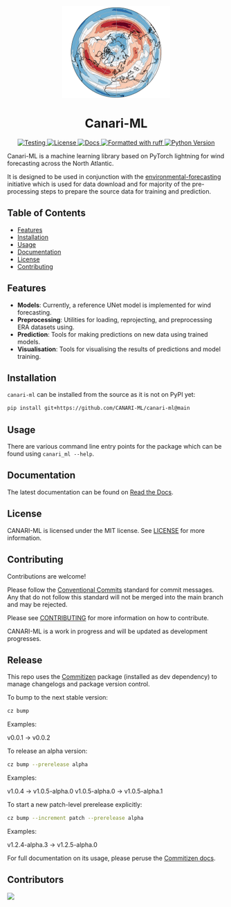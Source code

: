 <p align="center">
  <img src="docs/assets/images/canari-hero-image.png" alt="Canari-ML Image" width="250" height="212">
</p>

<h1 align="center">Canari-ML</h1>

<p align="center">
  <a href="https://github.com/canari-ml/canari-ml/actions/workflows/test.yaml?query=branch%3Amain">
    <img src="https://github.com/canari-ml/canari-ml/actions/workflows/test.yaml/badge.svg?branch=main" alt="Testing">
  </a>
  <a href="https://opensource.org/licenses/MIT">
    <img src="https://img.shields.io/badge/License-MIT-blue.svg" alt="License">
  </a>
  <a href="https://canari-ml.readthedocs.io/">
    <img src="https://img.shields.io/badge/docs-canari--ml.io-green" alt="Docs">
  </a>
  <a href="https://github.com/astral-sh/ruff">
    <img src="https://img.shields.io/badge/code%20style-ruff-000000.svg" alt="Formatted with ruff">
  </a>
  <a href="https://www.python.org/">
    <img src="https://img.shields.io/badge/python-3.11-blue" alt="Python Version">
  </a>
</p>

Canari-ML is a machine learning library based on PyTorch lightning for wind forecasting across the North Atlantic.

It is designed to be used in conjunction with the [environmental-forecasting](http://github.com/environmental-forecasting/) initiative which is used for data download and for majority of the pre-processing steps to prepare the source data for training and prediction.

## Table of Contents

- [Features](#features)
- [Installation](#installation)
- [Usage](#usage)
- [Documentation](#documentation)
- [License](#license)
- [Contributing](#contributing)

## Features

- **Models**: Currently, a reference UNet model is implemented for wind forecasting.
- **Preprocessing**: Utilities for loading, reprojecting, and preprocessing ERA datasets using.
- **Prediction**: Tools for making predictions on new data using trained models.
- **Visualisation**: Tools for visualising the results of predictions and model training.

## Installation

`canari-ml` can be installed from the source as it is not on PyPI yet:

```bash
pip install git+https://github.com/CANARI-ML/canari-ml@main
```

## Usage

There are various command line entry points for the package which can be found using `canari_ml --help`.

## Documentation

The latest documentation can be found on [Read the Docs](https://canari-ml.readthedocs.io).

## License

CANARI-ML is licensed under the MIT license. See [LICENSE](https://github.com/CANARI-ML/canari-ml/blob/main/LICENSE) for more information.

## Contributing

Contributions are welcome!

Please follow the [Conventional Commits](https://www.conventionalcommits.org/en/v1.0.0/) standard for commit messages. Any that do not follow this standard will not be merged into the main branch and may be rejected.

Please see [CONTRIBUTING](https://github.com/CANARI-ML/canari-ml/blob/main/CONTRIBUTING.md) for more information on how to contribute.

CANARI-ML is a work in progress and will be updated as development progresses.

## Release

This repo uses the [Commitizen](https://commitizen-tools.github.io/commitizen/) package (installed as dev dependency) to manage changelogs and package version control.

To bump to the next stable version:

```bash
cz bump
```

Examples:

v0.0.1 → v0.0.2

To release an alpha version:

```bash
cz bump --prerelease alpha
```

Examples:

v1.0.4 → v1.0.5-alpha.0
v1.0.5-alpha.0 → v1.0.5-alpha.1

To start a new patch-level prerelease explicitly:

```bash
cz bump --increment patch --prerelease alpha
```

Examples:

v1.2.4-alpha.3 → v1.2.5-alpha.0

For full documentation on its usage, please peruse the [Commitizen docs](https://commitizen-tools.github.io/commitizen/commands/bump/).


## Contributors

<a href="https://github.com/canari-ml/canari-ml/graphs/contributors">
  <img src="https://contrib.rocks/image?repo=canari-ml/canari-ml" />
</a>
